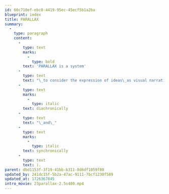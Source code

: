 ```yaml
---
id: 60c710ef-ebc0-4419-95ec-45ecf5b1a2ba
blueprint: index
title: PARALLAX
summary:
  -
    type: paragraph
    content:
      -
        type: text
        marks:
          -
            type: bold
        text: 'PARALLAX is a system'
      -
        type: text
        text: "\_to consider the expression of ideas\_as visual narratives that operate either in a single whole (like a poster) or in the sequence of time ("
      -
        type: text
        marks:
          -
            type: italic
        text: diachronically
      -
        type: text
        text: "\_and\_"
      -
        type: text
        marks:
          -
            type: italic
        text: synchronically
      -
        type: text
        text: ).
parent: dbd1153f-3f19-41bb-b311-8d6df1059f80
updated_by: 241dc15f-5b2a-47ac-9111-7bcf1230f589
updated_at: 1726367845
intro_movie: 23parallax-2.5s480.mp4
---
```

